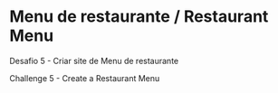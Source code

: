 # Menu de restaurante / Restaurant Menu

Desafio 5 - Criar site de Menu de restaurante

Challenge 5 - Create a Restaurant Menu
